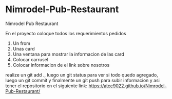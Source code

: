 # Nimrodel-Pub-Restaurant
Nimrodel Pub Restaurant

En el proyecto coloque todos los requerimientos pedidos
1. Un from
2. Unas card
3. Una ventana para mostrar la informacion de las card
4. Colocar carrusel
5. Colocar informacion de el link sobre nosotros

realize un git add ., luego un git status para ver si todo quedo agregado, luego un git commit y finalmente un git push para subir informacion
y asi tener el repositorio en el siguiente link: https://atcc9022.github.io/Nimrodel-Pub-Restaurant/
